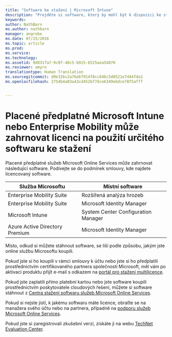 ```yaml
---
title: "Software ke stažení | Microsoft Intune"
description: "Projděte si software, který by mohl být k dispozici ke stažení v rámci vašeho předplatného služby Intune nebo EMS."
keywords: 
author: NathBarn
ms.author: nathbarn
manager: angrobe
ms.date: 07/25/2016
ms.topic: article
ms.prod: 
ms.service: 
ms.technology: 
ms.assetid: 9d031fa7-9c07-48c5-b915-6525aea54870
ms.reviewer: amyro
translationtype: Human Translation
ms.sourcegitcommit: d9e32bc2a76eb7914f8cc646c5d8521e7d44fda1
ms.openlocfilehash: 2754b4a03a43cd452b77dce6349ebdce78f5afff


---
```


# Placené předplatné Microsoft Intune nebo Enterprise Mobility může zahrnovat licenci na použití určitého softwaru ke stažení

Placené předplatné služeb Microsoft Online Services může zahrnovat následující software. Podívejte se do podmínek smlouvy, kde najdete licencovaný software.

| **Služba Microsoftu**    | **Místní software**           |
| ------------- |-------------|
|Enterprise Mobility Suite |    Rozšířená analýza hrozeb |
|Enterprise Mobility Suite |    Microsoft Identity Manager |
|Microsoft Intune | System Center Configuration Manager |
|Azure Active Directory Premium |   Microsoft Identity Manager |

Místo, odkud si můžete stáhnout software, se liší podle způsobu, jakým jste online službu Microsoftu koupili.

Pokud jste si ho koupili v rámci smlouvy k účtu nebo jste si ho předplatili prostřednictvím certifikovaného partnera společnosti Microsoft, měl vám po aktivaci produktu přijít e-mail s odkazem na [portál pro stažení multilicence](https://www.microsoft.com/Licensing/servicecenter/default.aspx).

Pokud jste zaplatili přímo platební kartou nebo jste software koupili prostřednictvím poskytovatele cloudových řešení, můžete si software stáhnout z [Centra stažení softwaru služeb Microsoft Online Services](https://www.microsoft.com/online/downloads/HomeRealmDiscovery.aspx).

Pokud si nejste jistí, k jakému softwaru máte licence, obraťte se na manažera svého účtu nebo na partnera, případně na [podporu služeb Microsoft Online Services](https://technet.microsoft.com/en-us/dn932057.aspx).

Pokud jste si zaregistrovali zkušební verzi, získáte ji na webu [TechNet Evaluation Center](https://www.microsoft.com/evalcenter/try).



<!--HONumber=Oct16_HO3-->


